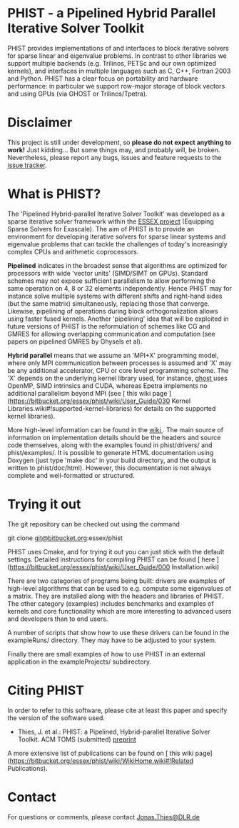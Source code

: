 PHIST - a Pipelined Hybrid Parallel Iterative Solver Toolkit
============================================================

PHIST provides implementations of and interfaces to block iterative solvers for sparse linear and eigenvalue problems.
In contrast to other libraries we support multiple backends (e.g. Trilinos, PETSc and our own optimized kernels),
and interfaces in multiple languages such as C, C++, Fortran 2003 and Python. PHIST has a clear focus on 
portability and hardware performance: in particular we support row-major storage of block vectors and using GPUs (via 
GHOST or Trilinos/Tpetra).

Disclaimer
==========

This project is still under development, so **please do not expect anything to work!** Just 
kidding... But some things may, and probably will, be broken.
Nevertheless, please report any bugs, issues and feature requests to the [issue 
tracker](https://bitbucket.org/essex/phist/issues).


What is PHIST?
==============

The 'Pipelined Hybrid-parallel Iterative Solver Toolkit' was developed as a
sparse iterative solver framework within the [ESSEX project](http://blogs.fau.de/essex/) (Equipping Sparse Solvers for 
Exascale). The aim of PHIST is to provide an environment for developing iterative solvers for sparse linear 
systems and eigenvalue problems that can tackle the challenges of today's increasingly complex CPUs and
arithmetic coprocessors.

**Pipelined** indicates in the broadest sense that algorithms are optimized for processors with wide 'vector 
units' (SIMD/SIMT on GPUs). Standard schemes may not expose sufficient parallelism to allow performing the same 
operation on 4, 8 or 32 elements independently. Hence PHIST may for instance solve multiple systems with 
different shifts and right-hand sides (but the same matrix) simultaneously,
replacing those that converge. Likewise, pipelining of operations during block orthogonalization allows using faster 
fused kernels. Another 'pipelining' idea that will be exploited in future versions of PHIST is the reformulation of 
schemes like CG and GMRES for allowing overlapping communication and computation (see papers on pipelined GMRES by 
Ghysels et al).

**Hybrid parallel** means that we assume an 'MPI+X' programming model, where only MPI communication between processes is 
assumed and 'X' may be any additional accelerator, CPU or core level programming scheme. The 'X' depends on the 
underlying kernel library used, for instance, [ ghost ](https://bitbucket.org/essex/ghost) uses OpenMP, SIMD intrinsics 
and CUDA, whereas Epetra implements no additional parallelism beyond MPI 
(see [ this wiki page ](https://bitbucket.org/essex/phist/wiki/User_Guide/030 Kernel Libraries.wiki#!supported-kernel-libraries) 
for details on the supported kernel libraries).

More high-level information can be found in the [ wiki ](https://bitbucket.org/essex/phist/wiki/Home.wiki). The main source of information on implementation details should be the headers and source code themselves,
along with the examples found in phist/drivers/ and phist/examples/. It is possible to generate HTML documentation using Doxygen (just type 'make doc' in your build directory, and the output is written to
phist/doc/html). However, this documentation is not always complete and well-formatted or structured.


Trying it out
=============

The git repository can be checked out using the command

  git clone git@bitbucket.org:essex/phist

PHIST uses Cmake, and for trying it out you can just stick with the default settings.
Detailed instructions for compiling PHIST can be found [ here ](https://bitbucket.org/essex/phist/wiki/User_Guide/000 Installation.wiki)

There are two categories of programs being built: drivers are examples of high-level algorithms that can be used to e.g. 
compute some eigenvalues of a matrix. They are installed along with the headers and libraries of PHIST. The other 
category (examples) includes benchmarks and examples of kernels and core functionality which are more interesting to 
advanced users and developers than to end users.

A number of scripts that show how to use these drivers can be found in the exampleRuns/ directory. They may have to be 
adjusted to your system.

Finally there are small examples of how to use PHIST in an external application in the exampleProjects/ subdirectory.

Citing PHIST
============

In order to refer to this software, please cite at least this paper and specify the version of the software used.

- Thies, J. et al.: PHIST: a Pipelined, Hybrid-parallel Iterative Solver 
Toolkit. ACM TOMS (submitted) [preprint](https://elib.dlr.de/123323/1/phist2018.pdf)

A more extensive list of publications can be found on
[ this wiki page](https://bitbucket.org/essex/phist/wiki/WikiHome.wiki#!Related Publications).


Contact
=======

For questions or comments, please contact Jonas.Thies@DLR.de
